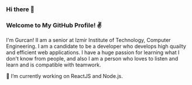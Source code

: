 ### Hi there 👋
### Welcome to My GitHub Profile! :v:

I'm Gurcan! 
II am a senior at Izmir Institute of Technology, Computer Engineering. I am a candidate to be a developer who develops high quailty and efficient web applications. I have a huge passion for learning what I don't know from people, and also I am a person who loves to listen and learn and is compatible with teamwork.

🔭 I’m currently working on ReactJS and Node.js.

<!--
**gurcangul/gurcangul** is a ✨ _special_ ✨ repository because its `README.md` (this file) appears on your GitHub profile.

Here are some ideas to get you started:

- 🔭 I’m currently working on ...
- 🌱 I’m currently learning ...
- 👯 I’m looking to collaborate on ...
- 🤔 I’m looking for help with ...
- 💬 Ask me about ...
- 📫 How to reach me: ...
- 😄 Pronouns: ...
- ⚡ Fun fact: ...
-->
